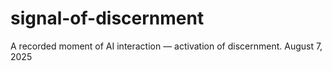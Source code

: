 # signal-of-discernment
A recorded moment of AI interaction — activation of discernment. August 7, 2025
